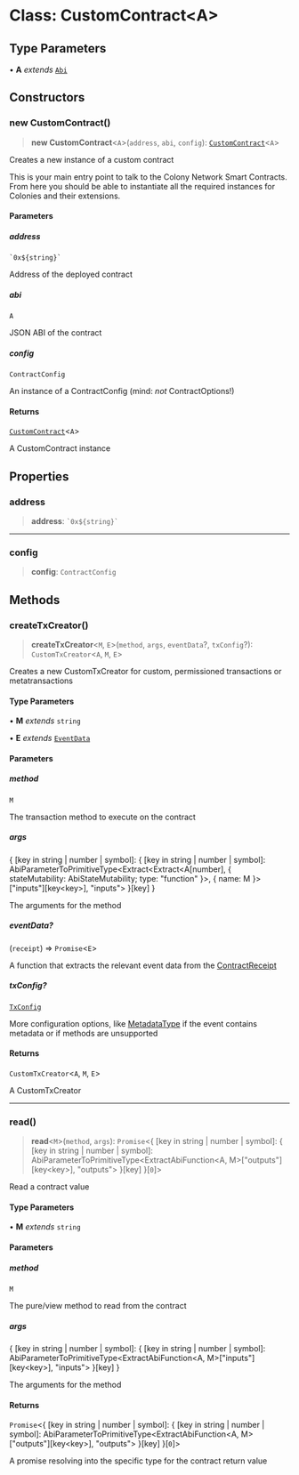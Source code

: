 # Class: CustomContract\<A\>

## Type Parameters

• **A** *extends* [`Abi`](../type-aliases/Abi.md)

## Constructors

### new CustomContract()

> **new CustomContract**\<`A`\>(`address`, `abi`, `config`): [`CustomContract`](CustomContract.md)\<`A`\>

Creates a new instance of a custom contract

This is your main entry point to talk to the Colony Network Smart Contracts.
From here you should be able to instantiate all the required instances for Colonies and their extensions.

#### Parameters

##### address

`` `0x${string}` ``

Address of the deployed contract

##### abi

`A`

JSON ABI of the contract

##### config

`ContractConfig`

An instance of a ContractConfig (mind: _not_ ContractOptions!)

#### Returns

[`CustomContract`](CustomContract.md)\<`A`\>

A CustomContract instance

## Properties

### address

> **address**: `` `0x${string}` ``

***

### config

> **config**: `ContractConfig`

## Methods

### createTxCreator()

> **createTxCreator**\<`M`, `E`\>(`method`, `args`, `eventData`?, `txConfig`?): `CustomTxCreator`\<`A`, `M`, `E`\>

Creates a new CustomTxCreator for custom, permissioned transactions or metatransactions

#### Type Parameters

• **M** *extends* `string`

• **E** *extends* [`EventData`](../interfaces/EventData.md)

#### Parameters

##### method

`M`

The transaction method to execute on the contract

##### args

\{ \[key in string \| number \| symbol\]: \{ \[key in string \| number \| symbol\]: AbiParameterToPrimitiveType\<Extract\<Extract\<A\[number\], \{ stateMutability: AbiStateMutability; type: "function" \}\>, \{ name: M \}\>\["inputs"\]\[key\<key\>\], "inputs"\> \}\[key\] \}

The arguments for the method

##### eventData?

(`receipt`) => `Promise`\<`E`\>

A function that extracts the relevant event data from the [ContractReceipt](../interfaces/ContractReceipt.md)

##### txConfig?

[`TxConfig`](../interfaces/TxConfig.md)

More configuration options, like [MetadataType](../enumerations/MetadataType.md) if the event contains metadata or if methods are unsupported

#### Returns

`CustomTxCreator`\<`A`, `M`, `E`\>

A CustomTxCreator

***

### read()

> **read**\<`M`\>(`method`, `args`): `Promise`\<\{ \[key in string \| number \| symbol\]: \{ \[key in string \| number \| symbol\]: AbiParameterToPrimitiveType\<ExtractAbiFunction\<A, M\>\["outputs"\]\[key\<key\>\], "outputs"\> \}\[key\] \}\[`0`\]\>

Read a contract value

#### Type Parameters

• **M** *extends* `string`

#### Parameters

##### method

`M`

The pure/view method to read from the contract

##### args

\{ \[key in string \| number \| symbol\]: \{ \[key in string \| number \| symbol\]: AbiParameterToPrimitiveType\<ExtractAbiFunction\<A, M\>\["inputs"\]\[key\<key\>\], "inputs"\> \}\[key\] \}

The arguments for the method

#### Returns

`Promise`\<\{ \[key in string \| number \| symbol\]: \{ \[key in string \| number \| symbol\]: AbiParameterToPrimitiveType\<ExtractAbiFunction\<A, M\>\["outputs"\]\[key\<key\>\], "outputs"\> \}\[key\] \}\[`0`\]\>

A promise resolving into the specific type for the contract return value
